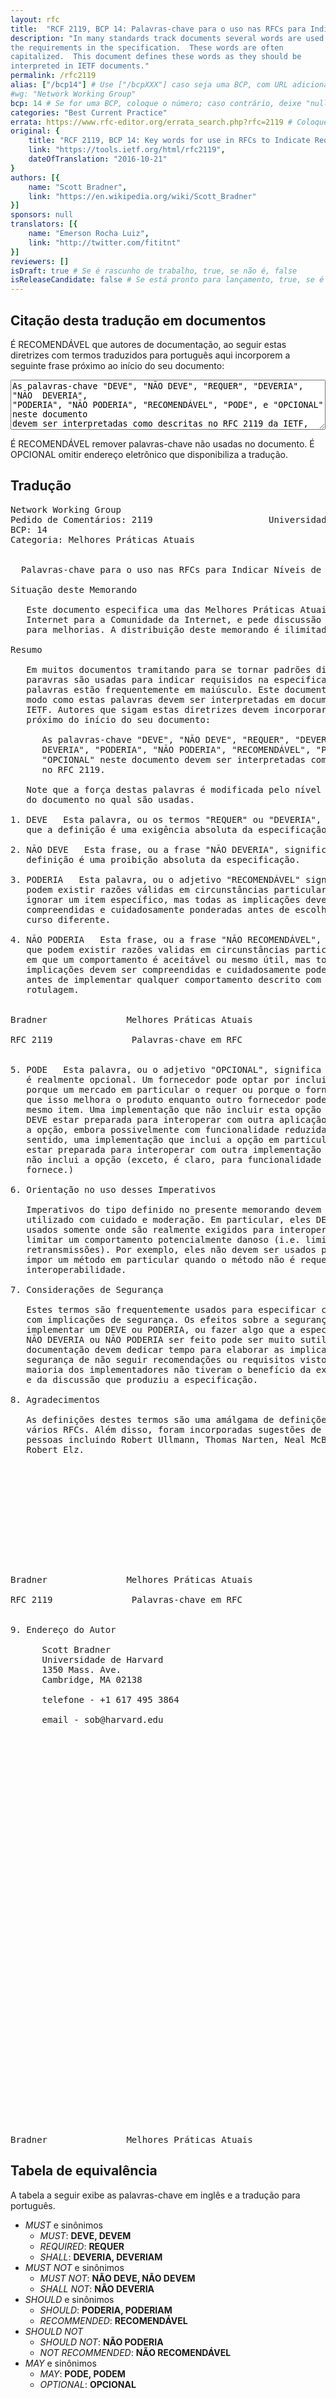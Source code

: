 ```yaml
---
layout: rfc
title:  "RCF 2119, BCP 14: Palavras-chave para o uso nas RFCs para Indicar Níveis de Exigência"
description: "In many standards track documents several words are used to signify
the requirements in the specification.  These words are often
capitalized.  This document defines these words as they should be
interpreted in IETF documents."
permalink: /rfc2119
alias: ["/bcp14"] # Use ["/bcpXXX"] caso seja uma BCP, com URL adicional; caso contrario, deixe "null" sem aspas
#wg: "Network Working Group"
bcp: 14 # Se for uma BCP, coloque o número; caso contrário, deixe "null" sem aspas
categories: "Best Current Practice"
errata: https://www.rfc-editor.org/errata_search.php?rfc=2119 # Coloque link para errada, caso exista; Se não existir, deixe "null" sem aspas
original: {
    title: "RCF 2119, BCP 14: Key words for use in RFCs to Indicate Requirement Levels",
    link: "https://tools.ietf.org/html/rfc2119",
    dateOfTranslation: "2016-10-21"
}
authors: [{
    name: "Scott Bradner",
    link: "https://en.wikipedia.org/wiki/Scott_Bradner"
}]
sponsors: null
translators: [{
    name: "Emerson Rocha Luiz",
    link: "http://twitter.com/fititnt"
}]
reviewers: []
isDraft: true # Se é rascunho de trabalho, true, se não é, false
isReleaseCandidate: false # Se está pronto para lançamento, true, se é um rascunho de trabalho ou se já esta pronta, false
---
```


<!--
  N.T.: Não tenho certeza se "Best Current Practice" é perfeitamente traduzivel
        para "Melhores Práticas Atuais" (@fititnt, 2016-10-21 04:29)
  N.T.: Não tenho certeza se "SHOULD" é perfeitamnete traduzível para "PODERIA"
        no sentido de nível de exigência desta BCP. Note que o nível dele
        é diferente de "SHALL/MUST", e não parece que deveria ser traduzido
        como "DEVERIA". (@fititnt, 2016-10-21 05:11)
  N.T.: "Key words" foi traduzido para palavras-chave. Tanto palavras-chave
        como palavras-chaves são plurais válidos, mas é bom manter consistência
        (@fititnt, 2016-10-21 05:11)
-->

<h2 id="citacao">Citação desta tradução em documentos</h2>

É RECOMENDÁVEL que autores de documentação, ao seguir estas diretrizes com
termos traduzidos para português aqui incorporem a seguinte frase próximo ao
início do seu documento:

<textarea style="width: 100%; height: 6em">
As palavras-chave "DEVE", "NÃO DEVE", "REQUER", "DEVERIA", "NÃO  DEVERIA",
"PODERIA", "NÃO PODERIA", "RECOMENDÁVEL", "PODE", e "OPCIONAL" neste documento
devem ser interpretadas como descritas no RFC 2119 da IETF, traduzidas pela
WebIWG e disponibilizadas em http://rfc.pt.webiwg.org/rfc2119.
</textarea>

É RECOMENDÁVEL remover palavras-chave não usadas no documento. É OPCIONAL
omitir endereço eletrônico que disponibiliza a tradução.

<h2 id="traducao">Tradução</h2>

<pre>
Network Working Group                                         S. Bradner
Pedido de Comentários: 2119                      Universidade de Harvard
BCP: 14                                                       Março 1997
Categoria: Melhores Práticas Atuais


  Palavras-chave para o uso nas RFCs para Indicar Níveis de Exigência

Situação deste Memorando

   Este documento especifica uma das Melhores Práticas Atuais da
   Internet para a Comunidade da Internet, e pede discussão e sugestões
   para melhorias. A distribuição deste memorando é ilimitada.

Resumo

   Em muitos documentos tramitando para se tornar padrões diversas
   paravras são usadas para indicar requisidos na especificação. Essas
   palavras estão frequentemente em maiúsculo. Este documento define o
   modo como estas palavras devem ser interpretadas em documentos da
   IETF. Autores que sigam estas diretrizes devem incorporar esta frase
   próximo do início do seu documento:

      As palavras-chave "DEVE", "NÃO DEVE", "REQUER", "DEVERIA", "NÃO
      DEVERIA", "PODERIA", "NÃO PODERIA", "RECOMENDÁVEL", "PODE", e
      "OPCIONAL" neste documento devem ser interpretadas como descritas
      no RFC 2119.

   Note que a força destas palavras é modificada pelo nível de exigência
   do documento no qual são usadas.

1. DEVE   Esta palavra, ou os termos "REQUER" ou "DEVERIA", significa
   que a definição é uma exigência absoluta da especificação.

2. NÃO DEVE   Esta frase, ou a frase "NÃO DEVERIA", significa que a
   definição é uma proibição absoluta da especificação.

3. PODERIA   Esta palavra, ou o adjetivo "RECOMENDÁVEL" significa que
   podem existir razões válidas em circunstâncias particulares para
   ignorar um item específico, mas todas as implicações devem ser
   compreendidas e cuidadosamente ponderadas antes de escolher um
   curso diferente.

4. NÃO PODERIA   Esta frase, ou a frase "NÃO RECOMENDÁVEL", significa
   que podem existir razões validas em circunstâncias particulares
   em que um comportamento é aceitável ou mesmo útil, mas todas as
   implicações devem ser compreendidas e cuidadosamente poderadas
   antes de implementar qualquer comportamento descrito com essa
   rotulagem.


Bradner               Melhores Práticas Atuais                [Página 1]

RFC 2119               Palavras-chave em RFC                  Março 1997


5. PODE   Esta palavra, ou o adjetivo "OPCIONAL", significa que um item
   é realmente opcional. Um fornecedor pode optar por incluir o item
   porque um mercado em particular o requer ou porque o fornecedor sente
   que isso melhora o produto enquanto outro fornecedor pode omitir o
   mesmo item. Uma implementação que não incluir esta opção em particular
   DEVE estar preparada para interoperar com outra aplicação que incluir
   a opção, embora possivelmente com funcionalidade reduzida. No mesmo
   sentido, uma implementação que inclui a opção em particular DEVE
   estar preparada para interoperar com outra implementação que que
   não inclui a opção (exceto, é claro, para funcionalidade que a opção)
   fornece.)

6. Orientação no uso desses Imperativos

   Imperativos do tipo definido no presente memorando devem ser
   utilizado com cuidado e moderação. Em particular, eles DEVEM ser
   usados somente onde são realmente exigidos para interoper ou para
   limitar um comportamento potencialmente danoso (i.e. limitar
   retransmissões). Por exemplo, eles não devem ser usados para tentar
   impor um método em particular quando o método não é requerido para
   interoperabilidade.

7. Considerações de Segurança

   Estes termos são frequentemente usados para especificar comportamento
   com implicações de segurança. Os efeitos sobre a segurança de não
   implementar um DEVE ou PODERIA, ou fazer algo que a especificação diz
   NÃO DEVERIA ou NÃO PODERIA ser feito pode ser muito sutil. Autores de
   documentação devem dedicar tempo para elaborar as implicações de
   segurança de não seguir recomendações ou requisitos visto que a
   maioria dos implementadores não tiveram o benefício da experiêcia
   e da discussão que produziu a especificação.

8. Agradecimentos

   As definições destes termos são uma amálgama de definições tomadas de
   vários RFCs. Além disso, foram incorporadas sugestões de várias
   pessoas incluindo Robert Ullmann, Thomas Narten, Neal McBurnett, e
   Robert Elz.












Bradner               Melhores Práticas Atuais                [Página 2]

RFC 2119               Palavras-chave em RFC                  Março 1997


9. Endereço do Autor

      Scott Bradner
      Universidade de Harvard
      1350 Mass. Ave.
      Cambridge, MA 02138

      telefone - +1 617 495 3864

      email - sob@harvard.edu









































Bradner               Melhores Práticas Atuais                [Página 3]
</pre>

<h2 id="traducao">Tabela de equivalência</h2>

A tabela a seguir exibe as palavras-chave em inglês e a tradução para português.

- <em lang="en">MUST</em> e sinônimos
  - <em lang="en">MUST</em>: <strong>DEVE, DEVEM</strong>
  - <em lang="en">REQUIRED</em>: <strong>REQUER</strong>
  - <em lang="en">SHALL</em>: <strong>DEVERIA, DEVERIAM</strong>
- <em lang="en">MUST NOT</em> e sinônimos
  - <em lang="en">MUST NOT</em>: <strong>NÃO DEVE, NÃO DEVEM</strong>
  - <em lang="en">SHALL NOT</em>: <strong>NÃO DEVERIA</strong>
- <em lang="en">SHOULD</em> e sinônimos
  - <em lang="en">SHOULD</em>: <strong>PODERIA, PODERIAM</strong>
  - <em lang="en">RECOMMENDED</em>: <strong>RECOMENDÁVEL</strong>
- <em lang="en">SHOULD NOT</em>
  - <em lang="en">SHOULD NOT</em>: <strong>NÃO PODERIA</strong>
  - <em lang="en">NOT RECOMMENDED</em>: <strong>NÃO RECOMENDÁVEL</strong>
- <em lang="en">MAY</em> e sinônimos
  - <em lang="en">MAY</em>: <strong>PODE, PODEM</strong>
  - <em lang="en">OPTIONAL</em>: <strong>OPCIONAL</strong>
